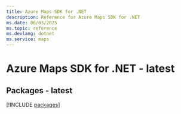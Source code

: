 ```yaml
---
title: Azure Maps SDK for .NET
description: Reference for Azure Maps SDK for .NET
ms.date: 06/03/2025
ms.topic: reference
ms.devlang: dotnet
ms.service: maps
---
```

# Azure Maps SDK for .NET - latest
## Packages - latest
[!INCLUDE [packages](maps-index.md)]
